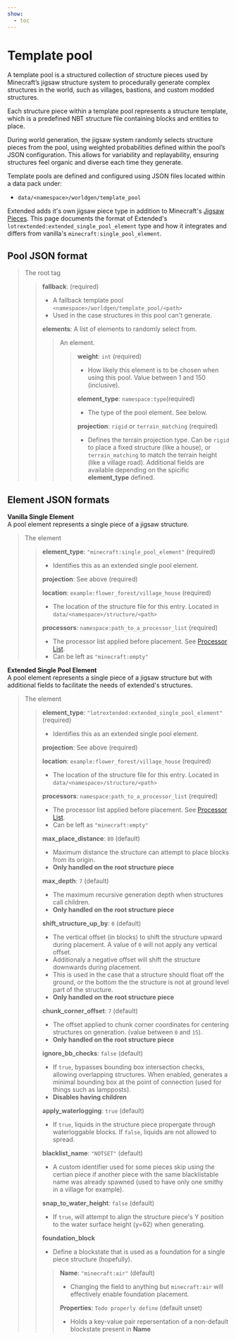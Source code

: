 ```yaml
---
show:
  - toc
---
```


# **Template pool**

A template pool is a structured collection of structure pieces used by Minecraft’s jigsaw structure system to procedurally generate complex structures in the world, such as villages, bastions, and custom modded structures.

Each structure piece within a template pool represents a structure template, which is a predefined NBT structure file containing blocks and entities to place.

During world generation, the jigsaw system randomly selects structure pieces from the pool, using weighted probabilities defined within the pool’s JSON configuration. This allows for variability and replayability, ensuring structures feel organic and diverse each time they generate.

Template pools are defined and configured using JSON files located within a data pack under:  
- `data/<namespace>/worldgen/template_pool`

Extended adds it's own jigsaw piece type in addition to Minecraft's [Jigsaw Pieces](https://minecraft.wiki/w/Template_pool#Pool_elements). This page documents the format of Extended's `lotrextended:extended_single_pool_element` type and how it integrates and differs from vanilla's `minecraft:single_pool_element`.

Pool JSON format
---

> The root tag
>
> > **fallback**: (required)
> >
> > - A fallback template pool `<namespace>/worldgen/template_pool/<path>`
> > - Used in the case structures in this pool can't generate.
> >
> > **elements**: A list of elements to randomly select from.
> > > An element.
> > > > **weight**: `int` (required)
> > > >
> > > > - How likely this element is to be chosen when using this pool. Value between 1 and 150 (inclusive).
> > > >
> > > > **element_type**: `namespace:type`(required)
> > > >
> > > > - The type of the pool element. See below.
> > > >
> > > > **projection**: `rigid` or `terrain_matching` (required)
> > > >
> > > > - Defines the terrain projection type. Can be `rigid` to place a fixed structure (like a house), or `terrain_matching` to match the terrain height (like a village road).
> > > > Additional fields are available depending on the spicific **element_type** defined.


Element JSON formats
---

**Vanilla Single Element**  
A pool element represents a single piece of a jigsaw structure.
> The element
>
> > **element_type**: `"minecraft:single_pool_element"` (required)
> >
> > - Identifies this as an extended single pool element.
> >
> > **projection**: See above (required)
> >
> > **location**: `example:flower_forest/village_house` (required)
> >
> > - The location of the structure file for this entry. Located in `data/<namespace>/structure/<path>`
> >
> > **processors**: `namespace:path_to_a_processor_list` (required)
> >
> > - The processor list applied before placement. See [Processor List](https://minecraft.wiki/w/Processor_list).
> > - Can be left as `"minecraft:empty"`

**Extended Single Pool Element**  
A pool element represents a single piece of a jigsaw structure but with additional fields to facilitate the needs of extended's structures.
> The element
>
> > **element_type**: `"lotrextended:extended_single_pool_element"` (required)
> >
> > - Identifies this as an extended single pool element.
> >
> > **projection**: See above (required)
> >
> > **location**: `example:flower_forest/village_house` (required)
> >
> > - The location of the structure file for this entry. Located in `data/<namespace>/structure/<path>` 
> >
> > **processors**: `namespace:path_to_a_processor_list` (required)
> >
> > - The processor list applied before placement. See [Processor List](https://minecraft.wiki/w/Processor_list).
> > - Can be left as `"minecraft:empty"`
> >
> > **max_place_distance**: `80` (default)
> >
> > - Maximum distance the structure can attempt to place blocks from its origin.
> > - **Only handled on the root structure piece**
> >
> > **max_depth**: `7` (default)
> >
> > - The maximum recursive generation depth when structures call children.
> > - **Only handled on the root structure piece**
> >
> > **shift_structure_up_by**: `0` (default)
> >
> > - The vertical offset (in blocks) to shift the structure upward during placement. A value of <code>0</code> will not apply any vertical offset.
> > - Additionaly a negative offset will shift the structure downwards during placement.
> > - This is used in the case that a structure should float off the ground, or the bottom the the structure is not at ground level part of the structure.
> > - **Only handled on the root structure piece**
> >
> > **chunk_corner_offset**: `7` (default)
> >
> > - The offset applied to chunk corner coordinates for centering structures on generation. (value between `0` and `15`).
> > - **Only handled on the root structure piece**
> >
> > **ignore_bb_checks**: `false` (default)
> >
> > - If `true`, bypasses bounding box intersection checks, allowing overlapping structures. When enabled, generates a minimal bounding box at the point of connection (used for things such as lampposts).
> > - **Disables having children**
> >
> > **apply_waterlogging**: `true` (default)
> >
> > - If `true`, liquids in the structure piece propergate through waterloggable blocks. If `false`, liquids are not allowed to spread.
> >
> > **blacklist_name**: `"NOTSET"` (default)
> >
> > - A custom identifier used for some pieces skip using the certian piece if another piece with the same blacklistable name was already spawned (used to have only one smithy in a village for example).
> >
> > **snap_to_water_height**: `false` (default)
> >
> > - If `true`, will attempt to align the structure piece's Y position to the water surface height (y=62) when generating.
> > 
> > **foundation_block**
> >
> > - Define a blockstate that is used as a foundation for a single piece structure (hopefully).
> >
> > > **Name**: `"minecraft:air"` (default)
> > >
> > > - Changing the field to anything but `minecraft:air` will effectively enable foundation placement.
> > >
> > > **Properties**: `Todo properly define` (default unset)
> > >
> > > - Holds a key-value pair repersentation of a non-default blockstate present in **Name**